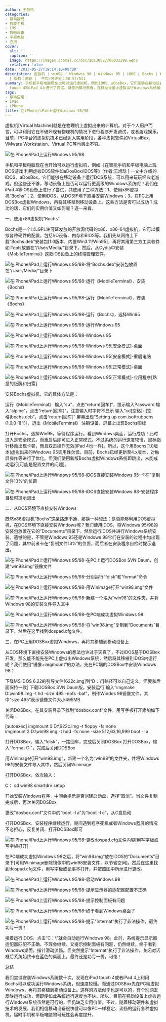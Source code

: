 ```yaml
---
author: 王旭晗
categories:
- 移动数码
- 智能手机
- iOS
- 数码设备
- 平板电脑
- 应用
cover:
  alt: ''
  caption: ''
  image: https://images.soomal.cc/doc/20130527/00031398.webp
  relative: false
date: '2013-05-27T19:14:10+08:00'
description: 虚拟机 | win98 | Windwos 98 | Windows 95 | iDOS | Bochs | Win95 | 源自：www.soomal.com
  | 版权：原创 |  平均/总评分：08.97/511
summary: 手机和平板电脑现在也可以运行虚拟机，例如iDOS、aDosBox，它们能够在移动设备上运行Dos系统。但这些还不够，移动设备上是否可以运行更高级的Windows系统呢？我们在iPod
  touch 4和iPad 4上进行了尝试。就使用情况来看，在移动设备上虚拟运行Windows系统虽然是可行的，但还缺乏实用价值……
tags:
- 移动应用
- iPad
- iPhone
title: 在iPhone/iPad上运行Windows 95/98
---
```


虚拟机[Virtual Machine]就是在物理机上虚拟出来的计算机。对于个人用户而言，可以利用它在不破坏现有物理机的情况下进行程序开发调试，或者游戏娱乐。目前，PC平台的虚拟机技术已经迈入实用阶段，各种虚拟软件如VirtualBox、VMware Workstation、Virtual PC等也层出不穷。



![在iPhone/iPad上运行Windows 95/98](https://images.soomal.cc/doc/20130527/00031433.webp)



手机和平板电脑现在也开始可以运行虚拟机，例如《在智能手机和平板电脑上玩DOS游戏 利用虚拟DOS软件如aDosBox/iDOS等》[作者:王旭晗 ]
一文中介绍的iDOS、aDosBox，它们能够在移动设备上运行DOS系统，可以用来玩玩经典老游戏。但这些还不够，移动设备上是否可以运行更高级的Windows系统呢？我们在iPad 4等iOS设备上进行了尝试，共使用了三种方法：1、使用x86虚拟机“Bochs”；2、使用iDOS，从DOS环境下直接安装Windows；3、在PC上用DOSBox虚拟Windows，再将其移植到移动设备上。这些方法是否可以成功？成功的话，它们的实用价值又如何呢？逐一来看。



一、使用x86虚拟机“Bochs”



Bochs是一个以LGPL许可证发放的开放源代码的x86、x86-64虚拟机，它可以模拟各种硬件的配置，包括I/O设备、内存和BIOS等。我们先从网络上下载“Bochs.deb”安装包[1.0版本，内置Win3.11/Win95]，再将其用第三方工具软件如iTools放置在“/User/Media/”目录下。然后，从Cydia中安装《MobileTerminal》这款iOS设备上的终端管理软件。



![在iPhone/iPad上运行Windows 95/98-将“Bochs.deb”安装包放置在“/User/Media/”目录下](https://images.soomal.cc/doc/20130527/00031373.webp)



![在iPhone/iPad上运行Windows 95/98-运行《MobileTerminal》，安装《Bochs》](https://images.soomal.cc/doc/20130527/00031375_01.webp)



![在iPhone/iPad上运行Windows 95/98-运行《MobileTerminal》，安装《Bochs》](https://images.soomal.cc/doc/20130527/00031376_01.webp)



![在iPhone/iPad上运行Windows 95/98-运行《Bochs》，选择Win95](https://images.soomal.cc/doc/20130527/00031377.webp)



![在iPhone/iPad上运行Windows 95/98-运行Windows 95](https://images.soomal.cc/doc/20130527/00031378_01.webp)



![在iPhone/iPad上运行Windows 95/98-Windows 95](https://images.soomal.cc/doc/20130527/00031379_01.webp)



![在iPhone/iPad上运行Windows 95/98-Windows 95[安全模式]-桌面](https://images.soomal.cc/doc/20130527/00031380_01.webp)



![在iPhone/iPad上运行Windows 95/98-Windows 95[安全模式]-重启电脑](https://images.soomal.cc/doc/20130527/00031381_01.webp)



![在iPhone/iPad上运行Windows 95/98-Windows 95[正常模式]-桌面](https://images.soomal.cc/doc/20130527/00031382_01.webp)



![在iPhone/iPad上运行Windows 95/98-Windows 95[正常模式]-应用程序[熟悉的纸牌和扫雷]](https://images.soomal.cc/doc/20130527/00031383_01.webp)



安装Bochs虚拟机，它的具体方法是：



运行《MobileTerminal》
输入“su”，点击“return[回车]”，提示输入Password
输入“alpine”，点击“return[回车]”，注意输入时字符不显示
输入“cd[空格]-i[空格]bochs.deb”，点击“return[回车]”
屏幕出现“Setting up com.isoftrubochs (1.0.0-1)”时，退出《MobileTerminal》
注销设备，屏幕上出现Bochs图标



打开Bochs，选择Win95，等待程序运行。看到Windows桌面，运行成功！此时进入是安全模式，而重启后即可进入正常模式。不过系统的运行速度较慢，鼠标指针移动出现卡顿，而且双击操作无效[iPad 4也一样]。所以，这个用Bochs[1.0版本]虚拟出来的Windows 95实用性欠佳。目前，Bochs已经更新至4.x版本，对触屏操作等进行了优化。但我们使用新版Bochs虚拟Windows系统即跳出，未能成功运行[可能是配置文件的问题]。



![在iPhone/iPad上运行Windows 95/98-iDOS直接安装Windows 95-卡在“复制文件13%”的位置](https://images.soomal.cc/doc/20130527/00031384_01.webp)



![在iPhone/iPad上运行Windows 95/98-iDOS直接安装Windows 98-安装程序自检时提示退出](https://images.soomal.cc/doc/20130527/00031385_01.webp)



二、从DOS环境下直接安装Windows



既然x86虚拟机“Bochs”这条路走不通，那换一种想法：是否能够利用DOS虚拟机，在DOS环境下直接安装Windows呢？我们使用iDOS，将Windows 95/98的安装包放置在它的“Documents”目录下，然后运行iDOS并进行Windows系统安装。遗憾的是，不管是Windows 95还是Windows 98它们在安装的过程中均出现了问题，其中前者卡在“复制文件13%”的位置，而后者在安装程序自检时提示退出。



![在iPhone/iPad上运行Windows 95/98-在PC上运行DOSBox SVN Daum，创建“win98.img”镜像文件](https://images.soomal.cc/doc/20130527/00031386.webp)



![在iPhone/iPad上运行Windows 95/98-分别运行“fdisk”和“format”命令](https://images.soomal.cc/doc/20130527/00031387.webp)



![在iPhone/iPad上运行Windows 95/98-用Winimage打开“win98.img”文件](https://images.soomal.cc/doc/20130527/00031388.webp)



![在iPhone/iPad上运行Windows 95/98-新建一个名为“win98”的文件夹，并将Windows 98的安装文件导入其中](https://images.soomal.cc/doc/20130527/00031389.webp)



![在iPhone/iPad上运行Windows 95/98-在PC端成功虚拟Windows 98](https://images.soomal.cc/doc/20130527/00031390.webp)



![在iPhone/iPad上运行Windows 95/98-将“win98.img”复制到“Documents”目录下，然后在这里找到dospad.cfg文件。](https://images.soomal.cc/doc/20130527/00031391.webp)



三、在PC上用DOSBox虚拟Windows，再将其移植到移动设备上



从DOS环境下直接安装Windows的想法也许过于天真了，不过iDOS基于DOSBox开发，那么能不能先在PC上虚拟出Windows系统，然后将其移植到iDOS内运行呢？我们使用“镜像+imgmount”的办法，先在PC端的DOSBox中安装Windows 98：



下载MS-DOS 6.22的引导文件[622c.img]到“D：\”[路径可以自己定义，但要和后面保持一致]
下载DOSBox SVN Daum版，安装运行
输入“imgmake D:\win98.img -t hd -size 495 -nofs -bat”，制作Windos 98镜像文件，其中“size 495”表示镜像文件大小495MB

关闭DOSBox，在其安装目录下找到“dosbox.conf”文件，用写字板打开添加如下代码：


[autoexec]
imgmount 0 D:\622c.img -t floppy -fs none  
imgmount 2 D:\win98.img -t hdd -fs none -size 512,63,16,999
boot -l a



打开DOSBox，输入“fdisk”，一路回车，完成后关闭DOSBox
打开DOSBox，输入“format C:”，完成后关闭DOSBox

用Winimage打开“win98.img”，新建一个名为“win98”的文件夹，并将Windows 98的安装文件导入其中，然后关闭Winimage

打开DOSBox，依次输入：



C：
cd win98
smartdrv
setup




开始安装Windows程序，中间会提示是否创建启动盘，选择“取消”。当文件复制完成后，再次关闭DOSBox

更改“dosbox.conf”文件中的“boot -l a”为“boot -l c”，从C盘启动

打开DOSBox，安装程序继续运行。期间遇到程序死机或者Windows蓝屏的情况不必担心，反复关闭、打开DOSBox即可



![在iPhone/iPad上运行Windows 95/98-更改dospad.cfg文件内容[用写字板或写字板打开]](https://images.soomal.cc/doc/20130527/00031392.webp)



在PC端成功虚拟Windows 98之后，将“win98.img”放在iDOS的“Documents”目录下[可用Winimage删除镜像中的win98安装文件，以节省空间]。然后在这里找到dospad.cfg文件，用写字板或记事本打开，并按照图中所示进行更改。



![在iPhone/iPad上运行Windows 95/98-启动Windows 98](https://images.soomal.cc/doc/20130527/00031393.webp)



![在iPhone/iPad上运行Windows 95/98-提示显示器的适配器配置不正确](https://images.soomal.cc/doc/20130527/00031394_01.webp)



![在iPhone/iPad上运行Windows 95/98-提示控制面板有问题](https://images.soomal.cc/doc/20130527/00031395_01.webp)



![在iPhone/iPad上运行Windows 95/98-终于看到Windows桌面了](https://images.soomal.cc/doc/20130527/00031396_01.webp)



![在iPhone/iPad上运行Windows 95/98-提示“Internat”执行了非法操作，最终功亏一篑！](https://images.soomal.cc/doc/20130527/00031397_01.webp)



接着运行iDOS，点击“C：\”就会自动运行Windows 98。此时，系统提示显示器适配器匹配不正确，不理会继续。又提示控制面板有问题，仍然继续。终于看到Windows桌面，指针滑动流畅。但突然提示“Internat”执行了非法操作，关闭对话框后系统始终卡在蓝色的桌面上。最终还是功亏一篑，可惜！



总结



我们尝试安装Windows系统数十次，发现在iPod touch 4或者iPad 4上利用Bochs可以成功运行Windows系统，但速度较慢。而通过DOSBox先在PC端虚拟Windows，再将其移植到移动设备上。这样的方法似乎也是可以的，有个别网友反映运行成功，但即便如此系统运行速度也不快。所以，目前在移动设备上虚拟运行Windows系统虽然是可行的，但仍缺乏实用价值。不过，随着移动硬件和虚拟技术的发展，我们相信移动设备很快就可以像PC一样稳定、流畅的运行各种虚拟机，届时手机和平板电脑的可玩性会再度提升。